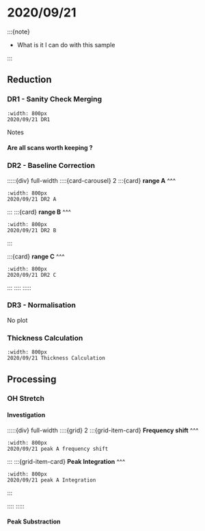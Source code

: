 # 2020/09/21

:::{note}

- What is it I can do with this sample

:::

## Reduction

### DR1 - Sanity Check Merging

```{figure} Plots/DR/DR1_2020_09_21_Full-range.png
:width: 800px
2020/09/21 DR1
```

Notes

#### Are all scans worth keeping ?


### DR2 - Baseline Correction

:::::{div} full-width
::::{card-carousel} 2
:::{card} 
**range A**
^^^

```{figure} Plots/DR/DR2_2020_09_21_A.png
:width: 800px
2020/09/21 DR2 A
```

:::
:::{card} 
**range B**
^^^

```{figure} Plots/DR/DR2_2020_09_21_B.png
:width: 800px
2020/09/21 DR2 B
```

:::

:::{card} 
**range C**
^^^

```{figure} Plots/DR/DR2_2020_09_21_C.png
:width: 800px
2020/09/21 DR2 C
```

:::
::::
:::::

### DR3 - Normalisation

No plot 

### Thickness Calculation

```{figure} Plots/DR/Thickness-calc_2020_09_21_2.png
:width: 800px
2020/09/21 Thickness Calculation
```


## Processing

### OH Stretch

#### Investigation


:::::{div} full-width
::::{grid} 2
:::{grid-item-card}
**Frequency shift**
^^^

```{figure} Plots/DR/DR2_2020_09_21_PeakA-frequency_wA0.png
:width: 800px
2020/09/21 peak A frequency shift
```

:::
:::{grid-item-card}
**Peak Integration** 
^^^

```{figure} Plots/DR/DR2_2020_09_21_PeakA-Integration.png
:width: 800px
2020/09/21 peak A Integration
```

:::

::::
:::::

#### Peak Substraction
